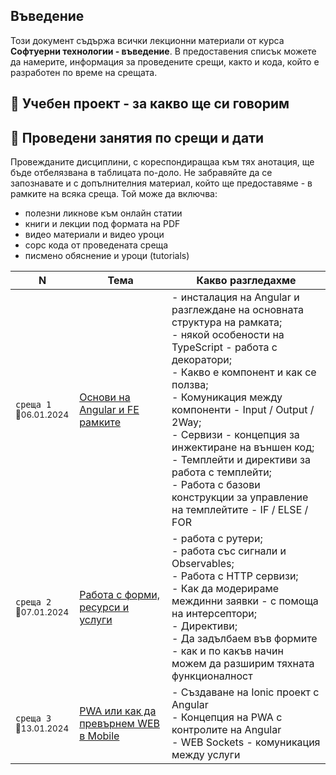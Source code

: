 ## Въведение
Този документ съдържа всички лекционни материали от курса **Софтуерни технологии - въведение**. В предоставения списък можете да намерите, информация за проведените срещи, както и кода, който е разработен по време на срещата.

## 🚀 Учебен проект - за какво ще си говорим



## 📅 Проведени занятия по срещи и дати

Провежданите дисциплини, с кореспондиращаа към тях анотация, ще бъде отбелязвана в таблицата по-доло. Не забравяйте да се запознавате и с допълнителния материал, който ще предоставяме - в рамките на всяка среща. Той може да включва:
- полезни ликнове към онлайн статии
- книги и лекции под формата на PDF
- видео материали и видео уроци
- сорс кода от проведената среща 
- писмено обяснение и уроци (tutorials)


<table>
    <thead>
        <tr>
            <th width="120">N</th>
            <th width="280px">Тема</th>
            <th width="610px">Какво разгледахме</th>
        </tr>
    </thead>
    <tbody>
        <tr>
            <td>
                <code>среща 1</code><br>
                <sub>📅06.01.2024</sub>
            </td>
            <td>
                <a href="./meet-01/README.md">
                    Основи на Angular и FE рамките
                </a>
            </td>
            <td>
            - инсталация на Angular и разглеждане на основната структура на рамката; <br>
            - някой особености на TypeScript - работа с декоратори; <br>
            - Какво е компонент и как се ползва; <br>
            - Комуникация между компоненти - Input / Output / 2Way; <br>
            - Сервизи - концепция за инжектиране на външен код; <br>
            - Темплейти и директиви за работа с темплейти; <br>
            - Работа с базови конструкции за управление на темплейтите - IF / ELSE / FOR
            </td>
        </tr>
        <tr>
            <td>
                <code>среща 2</code>
                <br>
                <sub>📅07.01.2024</sub>
            </td>
            <td>
                <a href="./meet-02/README.md">
                    Работа с форми, ресурси и услуги
                </a>            
            </td>
            <td>
            - работа с рутери;  <br>
            - работа със сигнали и Observables;  <br>
            - Работа с HTTP сервизи;  <br>
            - Как да модерираме междинни заявки - с помоща на интерсептори;  <br>
            - Директиви;  <br>
            - Да задълбаем във формите - как и по какъв начин можем да разширим тяхната функционалност
            </td>
        </tr>
        <tr>
            <td>
                <code>среща 3</code>
                <br>
                <sub>📅13.01.2024</sub>
            </td>
            <td>
                <a href="./meet-03/README.md">
                    PWA или как да превърнем WEB в Mobile
                </a>
            </td>            
            <td>
            - Създаване на Ionic проект с Angular <br>
            - Концепция на PWA с контролите на Angular <br>
            - WEB Sockets - комуникация между услуги            
            </td>
        </tr>
    <tbody>
</table>
